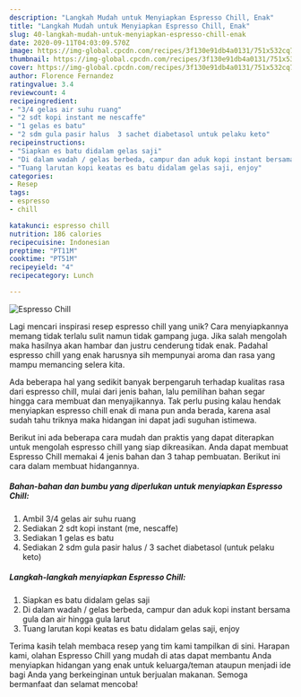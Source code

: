 ```yaml
---
description: "Langkah Mudah untuk Menyiapkan Espresso Chill, Enak"
title: "Langkah Mudah untuk Menyiapkan Espresso Chill, Enak"
slug: 40-langkah-mudah-untuk-menyiapkan-espresso-chill-enak
date: 2020-09-11T04:03:09.570Z
image: https://img-global.cpcdn.com/recipes/3f130e91db4a0131/751x532cq70/espresso-chill-foto-resep-utama.jpg
thumbnail: https://img-global.cpcdn.com/recipes/3f130e91db4a0131/751x532cq70/espresso-chill-foto-resep-utama.jpg
cover: https://img-global.cpcdn.com/recipes/3f130e91db4a0131/751x532cq70/espresso-chill-foto-resep-utama.jpg
author: Florence Fernandez
ratingvalue: 3.4
reviewcount: 4
recipeingredient:
- "3/4 gelas air suhu ruang"
- "2 sdt kopi instant me nescaffe"
- "1 gelas es batu"
- "2 sdm gula pasir halus  3 sachet diabetasol untuk pelaku keto"
recipeinstructions:
- "Siapkan es batu didalam gelas saji"
- "Di dalam wadah / gelas berbeda, campur dan aduk kopi instant bersama gula dan air hingga gula larut"
- "Tuang larutan kopi keatas es batu didalam gelas saji, enjoy"
categories:
- Resep
tags:
- espresso
- chill

katakunci: espresso chill 
nutrition: 186 calories
recipecuisine: Indonesian
preptime: "PT11M"
cooktime: "PT51M"
recipeyield: "4"
recipecategory: Lunch

---
```



![Espresso Chill](https://img-global.cpcdn.com/recipes/3f130e91db4a0131/751x532cq70/espresso-chill-foto-resep-utama.jpg)

Lagi mencari inspirasi resep espresso chill yang unik? Cara menyiapkannya memang tidak terlalu sulit namun tidak gampang juga. Jika salah mengolah maka hasilnya akan hambar dan justru cenderung tidak enak. Padahal espresso chill yang enak harusnya sih mempunyai aroma dan rasa yang mampu memancing selera kita.



Ada beberapa hal yang sedikit banyak berpengaruh terhadap kualitas rasa dari espresso chill, mulai dari jenis bahan, lalu pemilihan bahan segar hingga cara membuat dan menyajikannya. Tak perlu pusing kalau hendak menyiapkan espresso chill enak di mana pun anda berada, karena asal sudah tahu triknya maka hidangan ini dapat jadi suguhan istimewa.


Berikut ini ada beberapa cara mudah dan praktis yang dapat diterapkan untuk mengolah espresso chill yang siap dikreasikan. Anda dapat membuat Espresso Chill memakai 4 jenis bahan dan 3 tahap pembuatan. Berikut ini cara dalam membuat hidangannya.

<!--inarticleads1-->

##### Bahan-bahan dan bumbu yang diperlukan untuk menyiapkan Espresso Chill:

1. Ambil 3/4 gelas air suhu ruang
1. Sediakan 2 sdt kopi instant (me, nescaffe)
1. Sediakan 1 gelas es batu
1. Sediakan 2 sdm gula pasir halus / 3 sachet diabetasol (untuk pelaku keto)




<!--inarticleads2-->

##### Langkah-langkah menyiapkan Espresso Chill:

1. Siapkan es batu didalam gelas saji
1. Di dalam wadah / gelas berbeda, campur dan aduk kopi instant bersama gula dan air hingga gula larut
1. Tuang larutan kopi keatas es batu didalam gelas saji, enjoy




Terima kasih telah membaca resep yang tim kami tampilkan di sini. Harapan kami, olahan Espresso Chill yang mudah di atas dapat membantu Anda menyiapkan hidangan yang enak untuk keluarga/teman ataupun menjadi ide bagi Anda yang berkeinginan untuk berjualan makanan. Semoga bermanfaat dan selamat mencoba!

